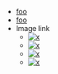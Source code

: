 
- [ foo ](/url)
- [foo](/url)
- Image link
  - [ ![x](x.png) ](/url)
  - [![x](x.png)](/url)
  - [ ![x] ](/url)
  - [![x]](/url)

[x]: /url

